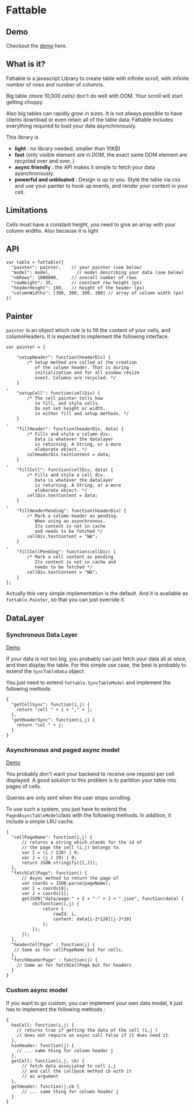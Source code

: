 # Fattable

## Demo

Checkout the [demo](http://fulmicoton.com/fattable/index2.html) here.

## What is it?

Fattable is a javascript Library to create table with infinite scroll, with infinite number of rows and number of columns.

Big table (more 10,000 cells) don't do well with DOM.
Your scroll will start getting choppy.

Also big tables can rapidly grow in sizes. It is not always possible to have clients download or even retain all of the table data. Fattable includes everything required to load your data asynchronously.

This library is

 - **light** : no library needed, smaller than 10KB)
 - **fast** (only visible element are in DOM, the exact same DOM element are recycled over and over, )
 - **async friendly** : the API makes it simple to fetch your data aysnchronously.
 - **powerful and unbloated** : Design is up to you. Style the table via
 css and use your painter to hook up events, and render your content in your cell.

## Limitations

Cells must have a constant height, you need to give an array with your column widths. Also because it is light


## API

    var table = fattable({
      "painter": painter,    // your painter (see below)
      "model": model,          // model describing your data (see below)
      "nbRows": 1000000,     // overall number of rows
      "rowHeight": 35,       // constant row height (px)
      "headerHeight": 100,   // height of the header (px)
      "columnWidths": [300, 300, 300, 300] // array of column width (px) 
    })  

## Painter

``painter`` is an object which role is to fill the content of your cells, and columnHeaders. It is expected to implement the following interface.
    
    var painter = {
        
        "setupHeader": function(headerDiv) {
            /* Setup method are called at the creation
               of the column header. That is during
               initialization and for all window resize
               event. Columns are recycled. */
        }
    ,
        "setupCell": function(cellDiv) {
            /* The cell painter tells how 
               to fill, and style cells.
               Do not set height or width.
               in either fill and setup methods. */
        }
    ,
        "fillHeader": function(headerDiv, data) {
            /* Fills and style a column div.
               Data is whatever the datalayer
               is returning. A String, or a more
               elaborate object. */
            colHeaderDiv.textContent = data;
        }
    ,
        "fillCell": function(cellDiv, data) {
            /* Fills and style a cell div.
               Data is whatever the datalayer
               is returning. A String, or a more
               elaborate object. */
            cellDiv.textContent = data;
        }
    ,
        "fillHeaderPending": function(headerDiv) {
            /* Mark a column header as pending.
               When using an asynchronous.
               Its content is not in cache
               and needs to be fetched */
            cellDiv.textContent = "NA";
        }
    ,
        "fillCellPending": function(cellDiv) {
            /* Mark a cell content as pending
               Its content is not in cache and 
               needs to be fetched */
            cellDiv.textContent = "NA";
        }
    };
    

Actually this very simple implementation is the default.
And it is available as ``fattable.Painter``, so that you can just
override it.


## DataLayer

### Synchronous Data Layer

[Demo](http://fulmicoton.com/fattable/index2.html)

If your data is not too big, you probably can just fetch your data all at once, and then display the table.
For this simple use case, the best is probably to extend the ``SyncTableData``
object.

You just need to extend ``fattable.SyncTableModel`` and implement the following methods

    {
      "getCellSync": function(i,j) {
        return "cell " + i + "," + j;
      },
      "getHeaderSync": function(i,j) {
        return "col " + j;
      }
    }


### Asynchronous and paged async model

[Demo](http://fulmicoton.com/fattable/index.html)

You probably don't want your backend to receive one request per
cell displayed. A good solution to this problem is to partition your table into pages of cells. 

Queries are only sent when the user stops scrolling.

To use such a system, you just have to extend the ``PagedAsyncTableModel``class with the following methods. In addition, it include a simple LRU cache.

    {
      "cellPageName": function(i,j) {
          // returns a string which stands for the id of 
          // the page the cell (i,j) belongs to.
          var I = (i / 128) | 0;
          var J = (j / 29) | 0;
          return JSON.stringify([I,J]);
      },
      "fetchCellPage": function() {
          // Async method to return the page of 
          var coords = JSON.parse(pageName);
          var I = coords[0];
          var J = coords[1];
          getJSON("data/page-" + I + "-" + J + ".json", function(data) {
              cb(function(i,j) {
                  return {
                      rowId: i,
                      content: data[i-I*128][j-J*29]
                  };
              });
          });
      },
      "headerCellPage" : function(j) {
       // Same as for cellPageName but for cells.
      },
      "fetchHeaderPage" : function(j) {
        // Same as for fetchCellPage but for headers
      }
    }



### Custom async model

If you want to go custom, you can implement your own data model, it just has to implement the following methods :
  
    {
      hasCell: function(i,j) {
        // returns true if getting the data of the cell (i,j )
        // does not require an async call false if it does need it.
      },
      hasHeader: function(j) {
        // ... same thing for column header j
      },
      getCell: function(i,j, cb) {
          // fetch data associated to cell i,j 
          // and call the callback method cb with it
          // as argument
      },
      getHeader: function(j,cb {
          // ... same thing for column header j
      }
    }


